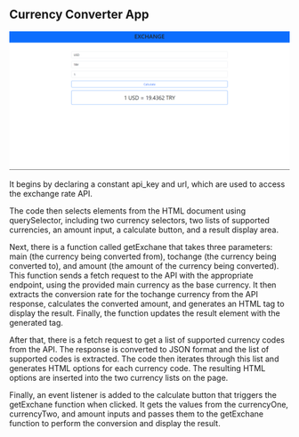 ## Currency Converter App

![exchanger](https://github.com/mock3ng/Frontend-Challenge/blob/Currency-Converter/exchange.png)


It begins by declaring a constant api_key and url, which are used to access the exchange rate API.

The code then selects elements from the HTML document using querySelector, including two currency selectors, two lists of supported currencies, an amount input, a calculate button, and a result display area.

Next, there is a function called getExchane that takes three parameters: main (the currency being converted from), tochange (the currency being converted to), and amount (the amount of the currency being converted). This function sends a fetch request to the API with the appropriate endpoint, using the provided main currency as the base currency. It then extracts the conversion rate for the tochange currency from the API response, calculates the converted amount, and generates an HTML tag to display the result. Finally, the function updates the result element with the generated tag.

After that, there is a fetch request to get a list of supported currency codes from the API. The response is converted to JSON format and the list of supported codes is extracted. The code then iterates through this list and generates HTML options for each currency code. The resulting HTML options are inserted into the two currency lists on the page.

Finally, an event listener is added to the calculate button that triggers the getExchane function when clicked. It gets the values from the currencyOne, currencyTwo, and amount inputs and passes them to the getExchane function to perform the conversion and display the result.
